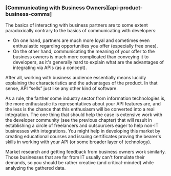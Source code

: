 ### [Communicating with Business Owners][api-product-business-comms]

The basics of interacting with business partners are to some extent paradoxically contrary to the basics of communicating with developers:
  * On one hand, partners are much more loyal and sometimes even enthusiastic regarding opportunities you offer (especially free ones).
  * On the other hand, communicating the meaning of your offer to the business owners is much more complicated than conveying it to developers, as it's generally hard to explain what are the advantages of integrating via APIs (as a concept).

After all, working with business audience essentially means lucidly explaining the characteristics and the advantages of the product. In that sense, API “sells” just like any other kind of software.

As a rule, the farther some industry sector from information technologies is, the more enthusiastic its representatives about your API features are, and the less is the chance that this enthusiasm will be converted into a real integration. The one thing that should help the case is extensive work with the developer community (see the previous chapter) that will result in establishing a circle of freelancers and outsourcers eager to help non-IT businesses with integrations. You might help in developing this market by creating educational courses and issuing certificates proving the bearer's skills in working with your API (or some broader layer of technology).

Market research and getting feedback from business owners work similarly. Those businesses that are far from IT usually can't formulate their demands, so you should be rather creative (and critical-minded) while analyzing the gathered data.